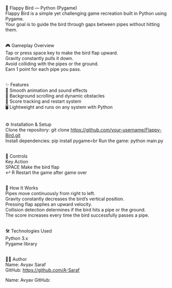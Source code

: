 🐤 Flappy Bird — Python (Pygame)<br>
Flappy Bird is a simple yet challenging game recreation built in Python using Pygame.<br>
Your goal is to guide the bird through gaps between pipes without hitting them.<br><br>

🎮 Gameplay Overview<br>
Tap or press space key to make the bird flap upward.<br>
Gravity constantly pulls it down.<br>
Avoid colliding with the pipes or the ground.<br>
Earn 1 point for each pipe you pass.<br><br>

✨ Features<br>
🎵 Smooth animation and sound effects<br>
🌇 Background scrolling and dynamic obstacles<br>
💾 Score tracking and restart system<br>
🖥️ Lightweight and runs on any system with Python<br><br>

⚙️ Installation & Setup<br>
Clone the repository: git clone https://github.com/your-username/Flappy-Bird.git<br>
Install dependencies: pip install pygame<br
Run the game: python main.py<br><br>

🎯 Controls<br>
Key	Action<br>
SPACE	Make the bird flap<br>
↩️ R	Restart the game after game over<br><br>

🧩 How It Works<br>
Pipes move continuously from right to left.<br>
Gravity constantly decreases the bird’s vertical position.<br>
Pressing flap applies an upward velocity.<br>
Collision detection determines if the bird hits a pipe or the ground.<br>
The score increases every time the bird successfully passes a pipe.<br><br>

🛠️ Technologies Used<br>
Python 3.x<br>
Pygame library<br><br>

👨‍💻 Author<br>
Name: Avyav Saraf<br>
GitHub: https://github.com/A-Saraf<br>

Name: Avyav
GitHub:
